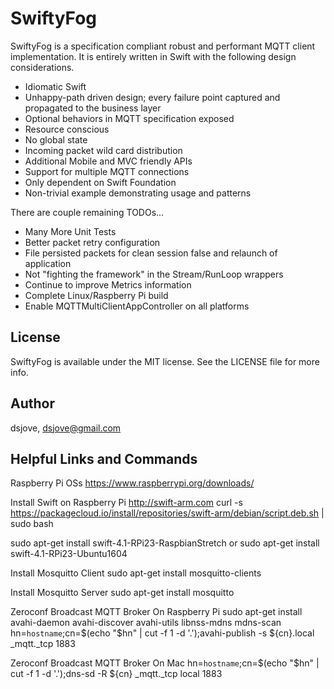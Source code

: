 # SwiftyFog

SwiftyFog is a specification compliant robust and performant MQTT client implementation. It is entirely written in Swift with the following design considerations.
* Idiomatic Swift
* Unhappy-path driven design; every failure point captured and propagated to the business layer
* Optional behaviors in MQTT specification exposed
* Resource conscious
* No global state
* Incoming packet wild card distribution
* Additional Mobile and MVC friendly APIs
* Support for multiple MQTT connections
* Only dependent on Swift Foundation
* Non-trivial example demonstrating usage and patterns

There are couple remaining TODOs...
* Many More Unit Tests
* Better packet retry configuration
* File persisted packets for clean session false and relaunch of application
* Not "fighting the framework" in the Stream/RunLoop wrappers
* Continue to improve Metrics information
* Complete Linux/Raspberry Pi build
* Enable MQTTMultiClientAppController on all platforms

## License
SwiftyFog is available under the MIT license. See the LICENSE file for more info.

## Author
dsjove, dsjove@gmail.com

## Helpful Links and Commands

Raspberry Pi OSs
https://www.raspberrypi.org/downloads/

Install Swift on Raspberry Pi
http://swift-arm.com
curl -s https://packagecloud.io/install/repositories/swift-arm/debian/script.deb.sh | sudo bash

sudo apt-get install swift-4.1-RPi23-RaspbianStretch
or
sudo apt-get install swift-4.1-RPi23-Ubuntu1604

Install Mosquitto Client
sudo apt-get install mosquitto-clients

Install Mosquitto Server
sudo apt-get install mosquitto

Zeroconf Broadcast MQTT Broker On Raspberry Pi
sudo apt-get install avahi-daemon avahi-discover avahi-utils libnss-mdns mdns-scan
hn=`hostname`;cn=$(echo "$hn" | cut -f 1 -d '.');avahi-publish -s ${cn}.local _mqtt._tcp 1883

Zeroconf Broadcast MQTT Broker On Mac
hn=`hostname`;cn=$(echo "$hn" | cut -f 1 -d '.');dns-sd -R ${cn} _mqtt._tcp local 1883
